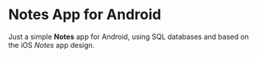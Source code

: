 # Notes App for Android
Just a simple **Notes** app for Android, using SQL databases and based on the iOS *Notes* app design.
